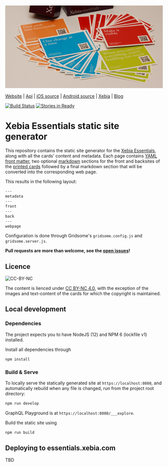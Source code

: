 ![Xebia Essentials](https://raw.githubusercontent.com/xebia/essentials/master/img/XebiaEssentialsCards.jpg?token=3891755__eyJzY29wZSI6IlJhd0Jsb2I6eGViaWEvZXNzZW50aWFscy9tYXN0ZXIvaW1nL1hlYmlhRXNzZW50aWFsc0NhcmRzLmpwZyIsImV4cGlyZXMiOjE0MDI4NjA4MDZ9--390a00c227c472015e94b6b0e613cc1785ef4bb0)

[Website](https://essentials.xebia.com) |
[Api](https://essentials.xebia.com/api.json) |
[iOS source](https://github.com/xebia/ios-essentials) |
[Android source](https://github.com/xebia/android-essentials) |
[Xebia](https://www.xebia.com) |
[Blog](https://blog.xebia.com)

[![Build Status](https://travis-ci.org/xebia/essentials.svg?branch=master)](https://travis-ci.org/xebia/essentials)
[![Stories in Ready](https://badge.waffle.io/xebia/essentials.png?label=ready)](https://waffle.io/xebia/essentials)

# Xebia Essentials static site generator

This repository contains the static site generator for the [Xebia Essentials](https://essentials.xebia.com), along with all the cards' content and metadata. Each page contains [YAML](https://www.yaml.org/) [front matter](https://gridsome.org/docs/data-store-api/#preprocessing-markdown-frontmatter), two optional [markdown](https://daringfireball.net/projects/markdown) sections for the front and backsites of the [printed cards](https://xebia.com/books/xebia-essentials?utm_source=readme&utm_medium=web&utm_campaign=essentials) followed by a final markdown section that will be converted into the corresponding web page.

This results in the following layout:

    ---
    metadata
    ---
    front
    ---
    back
    ---
    webpage

Configuration is done through Gridsome's `gridsome.config.js` and `gridsome.server.js`.

**Pull requests are more than welcome, see the [open issues](https://github.com/xebia/essentials/issues?state=open)!**

## Licence

![CC-BY-NC](https://i.creativecommons.org/l/by-nc/3.0/88x31.png)

The content is lienced under [CC BY-NC 4.0](https://creativecommons.org/licenses/by-nc/4.0/), with the exception of
the images and text-content of the cards for which the copyright is maintained.

## Local development

### Dependencies

The project expects you to have NodeJS (12) and NPM 6 (lockfile v1) installed.

Install all dependencies through

```bash
npm install
```

### Build & Serve

To locally serve the statically generated site at `https://localhost:8080`, and automatically rebuild when
any file is changed, run from the project root directory:

```bash
npm run develop
```

GraphQL Playground is at `https://localhost:8080/___explore`.

Build the static site using

```bash
npm run build
```

## Deploying to essentials.xebia.com

TBD
